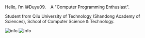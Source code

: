 Hello, I’m @Duyu09. &nbsp;&nbsp;&nbsp;A "Computer Programming Enthusiast".

Student from Qilu University of Technology (Shandong Academy of Sciences), School of Computer Science & Technology.

![info](https://github-readme-stats.vercel.app/api/top-langs/?username=Duyu09&langs_count=6&layout=compact&show_icons=true&count_private=false&hide=prs&theme=cobalt)
![info](https://github-readme-stats.vercel.app/api?username=Duyu09&show_icons=true&count_private=true&hide=prs&theme=cobalt)
